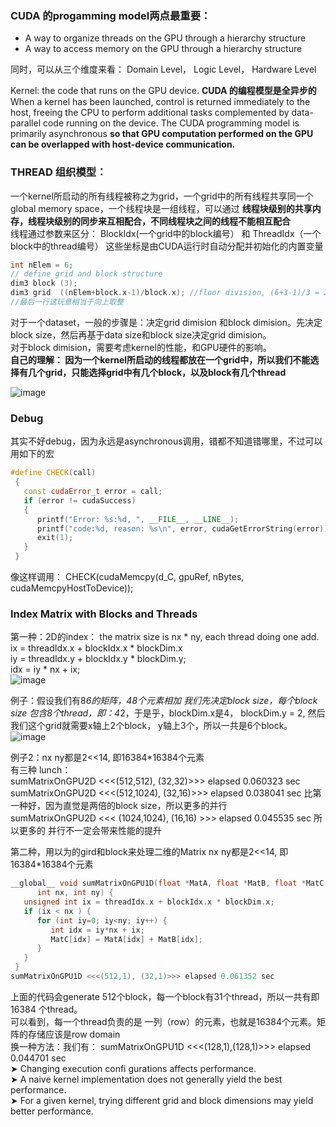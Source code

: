 ### CUDA 的progamming model两点最重要：
- A way to organize threads on the GPU through a hierarchy structure
- A way to access memory on the GPU through a hierarchy structure
  
同时，可以从三个维度来看： Domain Level， Logic Level， Hardware Level  

Kernel: the code that runs on the GPU device. **CUDA 的编程模型是全异步的** When a kernel has been launched, control is returned immediately to the host, freeing the CPU to perform additional tasks complemented by data-parallel code running on the device. The CUDA programming model is primarily asynchronous **so that GPU computation performed on the GPU can be overlapped with host-device communication.**

### THREAD 组织模型：  
一个kernel所启动的所有线程被称之为grid，一个grid中的所有线程共享同一个global memory space，一个线程块是一组线程，可以通过 **线程块级别的共享内存，线程块级别的同步来互相配合，不同线程块之间的线程不能相互配合**    
线程通过参数来区分： BlockIdx(一个grid中的block编号） 和 ThreadIdx（一个block中的thread编号）  这些坐标是由CUDA运行时自动分配并初始化的内置变量  
```cpp
int nElem = 6;   
// define grid and block structure   
dim3 block (3);   
dim3 grid  ((nElem+block.x-1)/block.x); //floor division, (6+3-1)/3 = 2 block, each block contains 3thread, total 6 thread   
//最后一行这玩意相当于向上取整   
```   
对于一个dataset，一般的步骤是：决定grid dimision 和block dimision。先决定block size，然后再基于data size和block size决定grid dimision。      
对于block dimision，需要考虑kernel的性能，和GPU硬件的影响。      
**自己的理解： 因为一个kernel所启动的线程都放在一个grid中，所以我们不能选择有几个grid，只能选择grid中有几个block，以及block有几个thread**   

![image](https://github.com/user-attachments/assets/56d9033b-9148-4fa7-aeac-9f6f7298a13d)

### Debug
其实不好debug，因为永远是asynchronous调用，错都不知道错哪里，不过可以用如下的宏  
```cpp
#define CHECK(call)                                                       \
 {                                                                         \
   const cudaError_t error = call;                                        \
   if (error != cudaSuccess)                                              \
   {                                                                      \
      printf("Error: %s:%d, ", __FILE__, __LINE__);                       \
      printf("code:%d, reason: %s\n", error, cudaGetErrorString(error));  \
      exit(1);                                                            \
   }                                                                      \
 }
```  
像这样调用： CHECK(cudaMemcpy(d_C, gpuRef, nBytes, cudaMemcpyHostToDevice));

### Index Matrix with Blocks and Threads
第一种：2D的index： the matrix size is nx * ny, each thread doing one add.    
ix = threadIdx.x + blockIdx.x * blockDim.x  
iy = threadIdx.y + blockIdx.y * blockDim.y;  
idx = iy * nx + ix;  
![image](https://github.com/user-attachments/assets/986a2be0-bb95-4469-8404-2568cf216e17)   

例子：假设我们有8*6的矩阵，48个元素相加
我们先决定block size，每个block size 包含8个thread，即：4*2，于是乎，blockDim.x是4， blockDim.y = 2,
然后我们这个grid就需要x轴上2个block， y轴上3个，所以一共是6个block。
![image](https://github.com/user-attachments/assets/97df7a38-f745-4335-8464-e2b45700a0ce)

例子2：nx ny都是2<<14, 即16384*16384个元素  
有三种 lunch：  
sumMatrixOnGPU2D <<<(512,512), (32,32)>>> elapsed 0.060323 sec     
sumMatrixOnGPU2D <<<(512,1024), (32,16)>>> elapsed 0.038041 sec 比第一种好，因为直觉是两倍的block size，所以更多的并行        
sumMatrixOnGPU2D <<<  (1024,1024), (16,16)  >>> elapsed 0.045535 sec 所以更多的 并行不一定会带来性能的提升   

第二种，用以为的gird和block来处理二维的Matrix nx ny都是2<<14, 即16384*16384个元素    
```cpp
__global__ void sumMatrixOnGPU1D(float *MatA, float *MatB, float *MatC, 
      int nx, int ny) {
   unsigned int ix = threadIdx.x + blockIdx.x * blockDim.x;
   if (ix < nx ) {
      for (int iy=0; iy<ny; iy++) {
         int idx = iy*nx + ix;
         MatC[idx] = MatA[idx] + MatB[idx];
      }
   }
 }
sumMatrixOnGPU1D <<<(512,1), (32,1)>>> elapsed 0.061352 sec
``` 
上面的代码会generate 512个block，每一个block有31个thread，所以一共有即16384 个thread。   
可以看到，每一个thread负责的是 一列（row）的元素，也就是16384个元素。矩阵的存储应该是row domain   
换一种方法：我们有： 
sumMatrixOnGPU1D <<<(128,1),(128,1)>>> elapsed 0.044701 sec   
 ➤ Changing execution confi gurations affects performance.    
 ➤ A naive kernel implementation does not generally yield the best performance.   
 ➤ For a given kernel, trying different grid and block dimensions may yield better performance.   

